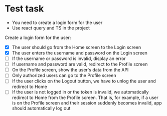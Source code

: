 # Test task

- You need to create a login form for the user
- Use react query and TS in the project

Create a login form for the user:

- [x] The user should go from the Home screen to the Login screen
- [x] The user enters the username and password on the Login screen
- [ ] If the username or password is invalid, display an error
- [ ] If username and password are valid, redirect to the Profile screen
- [ ] On the Profile screen, show the user's data from the API
- [ ] Only authorized users can go to the Profile screen
- [ ] If the user clicks on the Logout button, we have to unlog the user and redirect to Home
- [ ] If the user is not logged in or the token is invalid, we automatically redirect to Home from the Profile screen. That is, for example, if a user is on the Profile screen and their session suddenly becomes invalid, app should automatically log out
